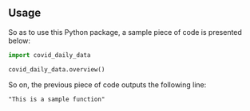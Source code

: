 ## Usage

So as to use this Python package, a sample piece of code is presented below:

```python
import covid_daily_data

covid_daily_data.overview()
```

So on, the previous piece of code outputs the following line:

```{r, engine='python', count_lines}
"This is a sample function"
```